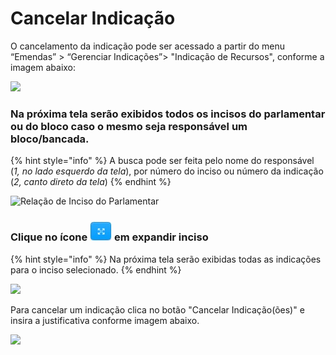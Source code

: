 # Cancelar Indicação

O cancelamento da indicação pode ser acessado a partir do menu “Emendas” > “Gerenciar Indicações”> "Indicação de Recursos", conforme a imagem abaixo:

![](../.gitbook/assets/menu\_cancelar.PNG)

### Na próxima tela serão exibidos todos os incisos do parlamentar ou do bloco caso o mesmo seja responsável um bloco/bancada.

{% hint style="info" %}
A busca pode ser feita pelo nome do responsável (_1, no lado esquerdo da tela_), por número do inciso ou número da indicação (_2, canto direto da tela_) &#x20;
{% endhint %}

![Relação de Inciso do Parlamentar](<../.gitbook/assets/manual\_parlamentares\_indicacao\_tela-de-indicacao (1).jpg>)

### **Clique no ícone** <img src="../.gitbook/assets/icone_expandir.jpg" alt="" data-size="line"> **em expandir inciso**&#x20;

{% hint style="info" %}
Na próxima tela serão exibidas todas as indicações para o inciso selecionado.
{% endhint %}

![](../.gitbook/assets/cancelar\_indicacao.png)

Para cancelar um indicação clica no botão "Cancelar Indicação(ões)" e insira a justificativa conforme imagem abaixo.

![](../.gitbook/assets/botao\_cancelar\_indicacao.png)
